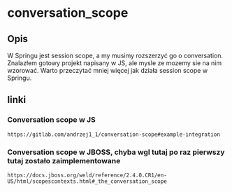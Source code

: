 # conversation_scope
## Opis
W Springu jest session scope, a my musimy rozszerzyć go o conversation. Znalazłem gotowy projekt napisany w JS, ale mysle ze mozemy sie na nim wzorować. Warto przeczytać mniej więcej jak działa session scope w Springu.
## linki
### Conversation scope w JS
```
https://gitlab.com/andrzej1_1/conversation-scope#example-integration
```
### Conversation scope w JBOSS, chyba wgl tutaj po raz pierwszy tutaj zostało zaimplementowane
 ```
 https://docs.jboss.org/weld/reference/2.4.0.CR1/en-US/html/scopescontexts.html#_the_conversation_scope
 ```
 
